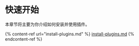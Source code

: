 # 快速开始

本章节将主要为你介绍如何安装并使用插件。

{% content-ref url="install-plugins.md" %}
[install-plugins.md](install-plugins.md)
{% endcontent-ref %}

